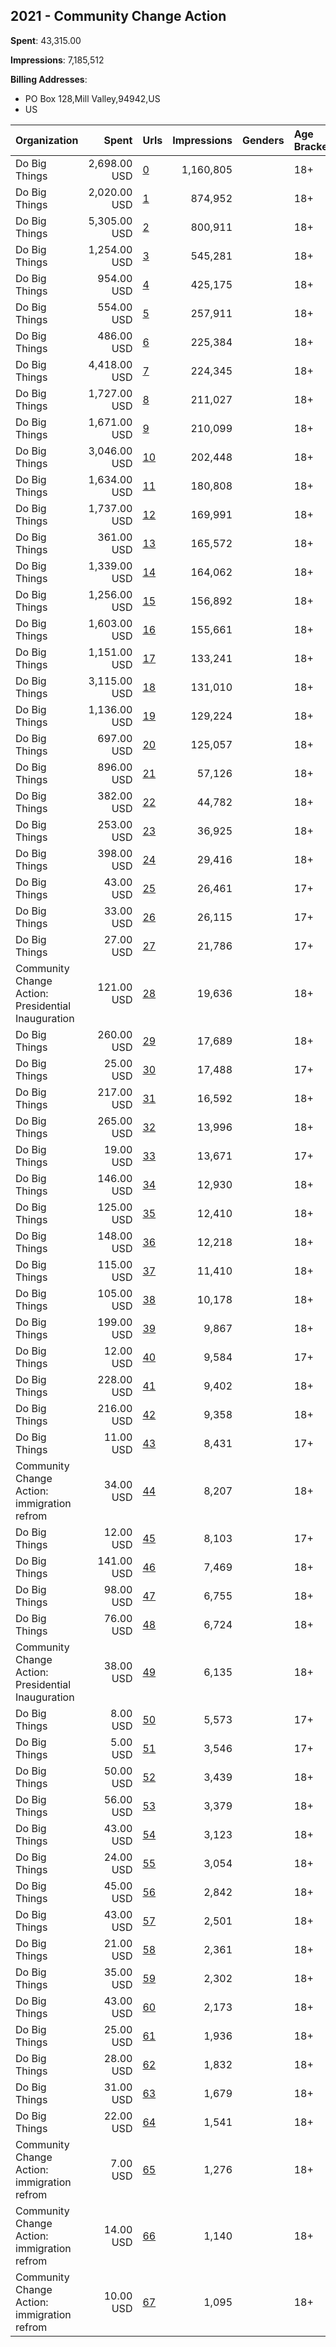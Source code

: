 ## 2021 - Community Change Action 
**Spent**: 43,315.00

**Impressions**: 7,185,512

**Billing Addresses**: 
- PO Box 128,Mill Valley,94942,US
- US

|Organization|Spent|Urls|Impressions|Genders|Age Brackets|Country Codes|Billing Addresses|
|:---|---:|:---|---:|:---|:---|:---|:---|
|Do Big Things|2,698.00 USD|[0](https://www.snap.com/political-ads/asset/936a6ae52b5cac73d00080e0b8a41604b0a46b5042aeea8658f32bda35c9f43b?mediaType=jpeg)|1,160,805||18+|united states|"PO Box 128,Mill Valley,94942,US"|
|Do Big Things|2,020.00 USD|[1](https://www.snap.com/political-ads/asset/2278863fb888200a45156c84318f8c54fdf60da67df2f397b8c3bd7e99ffc5a6?mediaType=jpeg)|874,952||18+|united states|"PO Box 128,Mill Valley,94942,US"|
|Do Big Things|5,305.00 USD|[2](https://www.snap.com/political-ads/asset/dccf515cf99e92861339ade1c38d7419c7ee96c80686ba733a261e2cb54825b7?mediaType=png)|800,911||18+|united states|"PO Box 128,Mill Valley,94942,US"|
|Do Big Things|1,254.00 USD|[3](https://www.snap.com/political-ads/asset/2278863fb888200a45156c84318f8c54fdf60da67df2f397b8c3bd7e99ffc5a6?mediaType=jpeg)|545,281||18+|united states|"PO Box 128,Mill Valley,94942,US"|
|Do Big Things|954.00 USD|[4](https://www.snap.com/political-ads/asset/15d17c9a169a0d3fd0b363af8f0b09149139b3ce0a0f36d90e73ba35e8cdb38c?mediaType=jpeg)|425,175||18+|united states|"PO Box 128,Mill Valley,94942,US"|
|Do Big Things|554.00 USD|[5](https://www.snap.com/political-ads/asset/15d17c9a169a0d3fd0b363af8f0b09149139b3ce0a0f36d90e73ba35e8cdb38c?mediaType=jpeg)|257,911||18+|united states|"PO Box 128,Mill Valley,94942,US"|
|Do Big Things|486.00 USD|[6](https://www.snap.com/political-ads/asset/9c019ba6b63a968e6347cf5add1ea58ad09425c7c70404bc0f739962edabeef5?mediaType=jpeg)|225,384||18+|united states|"PO Box 128,Mill Valley,94942,US"|
|Do Big Things|4,418.00 USD|[7](https://www.snap.com/political-ads/asset/4941120a4afe88b8911c88cab82a083f1c53e416d376cfe755a2cb03e22497d0?mediaType=png)|224,345||18+|united states|"PO Box 128,Mill Valley,94942,US"|
|Do Big Things|1,727.00 USD|[8](https://www.snap.com/political-ads/asset/283e0d8d8fc6d2f27f8a913ecaa583b648706b66fb1b5048ec7787243219e6dc?mediaType=png)|211,027||18+|united states|"PO Box 128,Mill Valley,94942,US"|
|Do Big Things|1,671.00 USD|[9](https://www.snap.com/political-ads/asset/701457f03f8caf89bd4755b06207b1e89441d64bf9376abf0f4248a1f4287c0c?mediaType=png)|210,099||18+|united states|"PO Box 128,Mill Valley,94942,US"|
|Do Big Things|3,046.00 USD|[10](https://www.snap.com/political-ads/asset/4941120a4afe88b8911c88cab82a083f1c53e416d376cfe755a2cb03e22497d0?mediaType=png)|202,448||18+|united states|"PO Box 128,Mill Valley,94942,US"|
|Do Big Things|1,634.00 USD|[11](https://www.snap.com/political-ads/asset/33c5d1327bd5c43e37c65102d85914173c2eb8c3361eba9bcc20e710540a1ff6?mediaType=png)|180,808||18+|united states|"PO Box 128,Mill Valley,94942,US"|
|Do Big Things|1,737.00 USD|[12](https://www.snap.com/political-ads/asset/e2ecdcf73afc60be14ee83ffded7667f5937daa919bc13b077e641ffab8d687a?mediaType=png)|169,991||18+|united states|"PO Box 128,Mill Valley,94942,US"|
|Do Big Things|361.00 USD|[13](https://www.snap.com/political-ads/asset/5d19e7d3be85f4715bd676834f2c9fe9099c498f8efdafb4475b9de9b6a36cc4?mediaType=jpeg)|165,572||18+|united states|"PO Box 128,Mill Valley,94942,US"|
|Do Big Things|1,339.00 USD|[14](https://www.snap.com/political-ads/asset/e2ecdcf73afc60be14ee83ffded7667f5937daa919bc13b077e641ffab8d687a?mediaType=png)|164,062||18+|united states|"PO Box 128,Mill Valley,94942,US"|
|Do Big Things|1,256.00 USD|[15](https://www.snap.com/political-ads/asset/701457f03f8caf89bd4755b06207b1e89441d64bf9376abf0f4248a1f4287c0c?mediaType=png)|156,892||18+|united states|"PO Box 128,Mill Valley,94942,US"|
|Do Big Things|1,603.00 USD|[16](https://www.snap.com/political-ads/asset/dccf515cf99e92861339ade1c38d7419c7ee96c80686ba733a261e2cb54825b7?mediaType=png)|155,661||18+|united states|"PO Box 128,Mill Valley,94942,US"|
|Do Big Things|1,151.00 USD|[17](https://www.snap.com/political-ads/asset/283e0d8d8fc6d2f27f8a913ecaa583b648706b66fb1b5048ec7787243219e6dc?mediaType=png)|133,241||18+|united states|"PO Box 128,Mill Valley,94942,US"|
|Do Big Things|3,115.00 USD|[18](https://www.snap.com/political-ads/asset/4941120a4afe88b8911c88cab82a083f1c53e416d376cfe755a2cb03e22497d0?mediaType=png)|131,010||18+|united states|"PO Box 128,Mill Valley,94942,US"|
|Do Big Things|1,136.00 USD|[19](https://www.snap.com/political-ads/asset/33c5d1327bd5c43e37c65102d85914173c2eb8c3361eba9bcc20e710540a1ff6?mediaType=png)|129,224||18+|united states|"PO Box 128,Mill Valley,94942,US"|
|Do Big Things|697.00 USD|[20](https://www.snap.com/political-ads/asset/dccf515cf99e92861339ade1c38d7419c7ee96c80686ba733a261e2cb54825b7?mediaType=png)|125,057||18+|united states|"PO Box 128,Mill Valley,94942,US"|
|Do Big Things|896.00 USD|[21](https://www.snap.com/political-ads/asset/d706832078a5c8c7c2ba098dd253819b84ec2b45a66114f13e3f089bcac97e6d?mediaType=png)|57,126||18+|united states|"PO Box 128,Mill Valley,94942,US"|
|Do Big Things|382.00 USD|[22](https://www.snap.com/political-ads/asset/42d653eeaf3c28a804f1444205afe2d533f41db33d87513a9b7ea7deb0d98581?mediaType=png)|44,782||18+|united states|"PO Box 128,Mill Valley,94942,US"|
|Do Big Things|253.00 USD|[23](https://www.snap.com/political-ads/asset/42d653eeaf3c28a804f1444205afe2d533f41db33d87513a9b7ea7deb0d98581?mediaType=png)|36,925||18+|united states|"PO Box 128,Mill Valley,94942,US"|
|Do Big Things|398.00 USD|[24](https://www.snap.com/political-ads/asset/7b8b51ca3f0843bbd201b59e5763d968867ebbb10807ae024497bce97bfb0434?mediaType=png)|29,416||18+|united states|"PO Box 128,Mill Valley,94942,US"|
|Do Big Things|43.00 USD|[25](https://www.snap.com/political-ads/asset/5488126b3877b237f2dc80a19ad9720635f35108f9772022cc889ae833794cd7?mediaType=png)|26,461||17+|united states|"PO Box 128,Mill Valley,94942,US"|
|Do Big Things|33.00 USD|[26](https://www.snap.com/political-ads/asset/7c1bfff43626c9d914397bbccb7f301bf4bcd580dcba8727ea4b62d8493b4534?mediaType=png)|26,115||17+|united states|"PO Box 128,Mill Valley,94942,US"|
|Do Big Things|27.00 USD|[27](https://www.snap.com/political-ads/asset/41ed2f37b37adca8078e9fb4289de86166510133aaae8a0efee325572a25fc71?mediaType=png)|21,786||17+|united states|"PO Box 128,Mill Valley,94942,US"|
|Community Change Action: Presidential Inauguration|121.00 USD|[28](https://www.snap.com/political-ads/asset/86eb20b9b416180cf3768de0ef0f8150f7517145024b3f36f02df2a3693714f9?mediaType=mp4)|19,636||18+|united states|US|
|Do Big Things|260.00 USD|[29](https://www.snap.com/political-ads/asset/b2392097031258c22d4abddf33f687aeb91ec711317591fd46b41a7ca837a833?mediaType=png)|17,689||18+|united states|"PO Box 128,Mill Valley,94942,US"|
|Do Big Things|25.00 USD|[30](https://www.snap.com/political-ads/asset/41ed2f37b37adca8078e9fb4289de86166510133aaae8a0efee325572a25fc71?mediaType=png)|17,488||17+|united states|"PO Box 128,Mill Valley,94942,US"|
|Do Big Things|217.00 USD|[31](https://www.snap.com/political-ads/asset/2a56fe2ba20c0f1b9ec2366110f5cc1d596456d37a8f0b173e6941c957257410?mediaType=png)|16,592||18+|united states|"PO Box 128,Mill Valley,94942,US"|
|Do Big Things|265.00 USD|[32](https://www.snap.com/political-ads/asset/23118cc132345bd7a867df2354a7f93b4d01777ec5c03c5d550bd7db05399a90?mediaType=png)|13,996||18+|united states|"PO Box 128,Mill Valley,94942,US"|
|Do Big Things|19.00 USD|[33](https://www.snap.com/political-ads/asset/5488126b3877b237f2dc80a19ad9720635f35108f9772022cc889ae833794cd7?mediaType=png)|13,671||17+|united states|"PO Box 128,Mill Valley,94942,US"|
|Do Big Things|146.00 USD|[34](https://www.snap.com/political-ads/asset/c96c08819b347e09dc6eeb089d9cd310936213cdb06f5b798b1549c77f7023b1?mediaType=png)|12,930||18+|united states|"PO Box 128,Mill Valley,94942,US"|
|Do Big Things|125.00 USD|[35](https://www.snap.com/political-ads/asset/c2cdadcfab45fcb0c69f08dfb8ac7855a9e919d87a989095c2e413e12154be0d?mediaType=png)|12,410||18+|united states|"PO Box 128,Mill Valley,94942,US"|
|Do Big Things|148.00 USD|[36](https://www.snap.com/political-ads/asset/c96c08819b347e09dc6eeb089d9cd310936213cdb06f5b798b1549c77f7023b1?mediaType=png)|12,218||18+|united states|"PO Box 128,Mill Valley,94942,US"|
|Do Big Things|115.00 USD|[37](https://www.snap.com/political-ads/asset/2a56fe2ba20c0f1b9ec2366110f5cc1d596456d37a8f0b173e6941c957257410?mediaType=png)|11,410||18+|united states|"PO Box 128,Mill Valley,94942,US"|
|Do Big Things|105.00 USD|[38](https://www.snap.com/political-ads/asset/23118cc132345bd7a867df2354a7f93b4d01777ec5c03c5d550bd7db05399a90?mediaType=png)|10,178||18+|united states|"PO Box 128,Mill Valley,94942,US"|
|Do Big Things|199.00 USD|[39](https://www.snap.com/political-ads/asset/7b8b51ca3f0843bbd201b59e5763d968867ebbb10807ae024497bce97bfb0434?mediaType=png)|9,867||18+|united states|"PO Box 128,Mill Valley,94942,US"|
|Do Big Things|12.00 USD|[40](https://www.snap.com/political-ads/asset/3987c805ef146cd893a6093e02520e5bac506b31fbdc2702f0f19d7a1e26738e?mediaType=png)|9,584||17+|united states|"PO Box 128,Mill Valley,94942,US"|
|Do Big Things|228.00 USD|[41](https://www.snap.com/political-ads/asset/d0259e0aed8dadd028b9e22469368bef775ab67f7fc764e22c93a3379739e390?mediaType=png)|9,402||18+|united states|"PO Box 128,Mill Valley,94942,US"|
|Do Big Things|216.00 USD|[42](https://www.snap.com/political-ads/asset/4492ee0f6339b104895b3793e8071c6e7d59209a721fc982ebf5be24c51c4e8d?mediaType=png)|9,358||18+|united states|"PO Box 128,Mill Valley,94942,US"|
|Do Big Things|11.00 USD|[43](https://www.snap.com/political-ads/asset/3987c805ef146cd893a6093e02520e5bac506b31fbdc2702f0f19d7a1e26738e?mediaType=png)|8,431||17+|united states|"PO Box 128,Mill Valley,94942,US"|
|Community Change Action: immigration refrom|34.00 USD|[44](https://www.snap.com/political-ads/asset/df8511e295f60e7be2c866c186fbd97aa85db96c452081027875b743eded7e67?mediaType=mp4)|8,207||18+|united states|US|
|Do Big Things|12.00 USD|[45](https://www.snap.com/political-ads/asset/7c1bfff43626c9d914397bbccb7f301bf4bcd580dcba8727ea4b62d8493b4534?mediaType=png)|8,103||17+|united states|"PO Box 128,Mill Valley,94942,US"|
|Do Big Things|141.00 USD|[46](https://www.snap.com/political-ads/asset/b2392097031258c22d4abddf33f687aeb91ec711317591fd46b41a7ca837a833?mediaType=png)|7,469||18+|united states|"PO Box 128,Mill Valley,94942,US"|
|Do Big Things|98.00 USD|[47](https://www.snap.com/political-ads/asset/70957b539d701e65185f426ea279e2ffcb9a5cbd0612e34cce6b7bcc835c8fa5?mediaType=png)|6,755||18+|united states|"PO Box 128,Mill Valley,94942,US"|
|Do Big Things|76.00 USD|[48](https://www.snap.com/political-ads/asset/42d653eeaf3c28a804f1444205afe2d533f41db33d87513a9b7ea7deb0d98581?mediaType=png)|6,724||18+|united states|"PO Box 128,Mill Valley,94942,US"|
|Community Change Action: Presidential Inauguration|38.00 USD|[49](https://www.snap.com/political-ads/asset/ebe697ac2bcce10275e987fbfb6d9c4a81790e7e33fa012f7d8b588d17b660d3?mediaType=mp4)|6,135||18+|united states|US|
|Do Big Things|8.00 USD|[50](https://www.snap.com/political-ads/asset/f68d1693643b51d4fb5a08179632c7266c2995af5819473c5e0b4c9a7e0b7b8b?mediaType=png)|5,573||17+|united states|"PO Box 128,Mill Valley,94942,US"|
|Do Big Things|5.00 USD|[51](https://www.snap.com/political-ads/asset/f68d1693643b51d4fb5a08179632c7266c2995af5819473c5e0b4c9a7e0b7b8b?mediaType=png)|3,546||17+|united states|"PO Box 128,Mill Valley,94942,US"|
|Do Big Things|50.00 USD|[52](https://www.snap.com/political-ads/asset/c2cdadcfab45fcb0c69f08dfb8ac7855a9e919d87a989095c2e413e12154be0d?mediaType=png)|3,439||18+|united states|"PO Box 128,Mill Valley,94942,US"|
|Do Big Things|56.00 USD|[53](https://www.snap.com/political-ads/asset/a168d09a357b700b40a3b47144465df8b01eba3067b3992315c064ca26d899e1?mediaType=png)|3,379||18+|united states|"PO Box 128,Mill Valley,94942,US"|
|Do Big Things|43.00 USD|[54](https://www.snap.com/political-ads/asset/70957b539d701e65185f426ea279e2ffcb9a5cbd0612e34cce6b7bcc835c8fa5?mediaType=png)|3,123||18+|united states|"PO Box 128,Mill Valley,94942,US"|
|Do Big Things|24.00 USD|[55](https://www.snap.com/political-ads/asset/55420ba898bf84f1fb90000574ccda5161d576d27bbcc2f54d4a346ec957f39a?mediaType=png)|3,054||18+|united states|"PO Box 128,Mill Valley,94942,US"|
|Do Big Things|45.00 USD|[56](https://www.snap.com/political-ads/asset/6ccd66b1638aeb9a77a1ede14669bde9000afbacfbc8dbd842010c3884a52ee1?mediaType=png)|2,842||18+|united states|"PO Box 128,Mill Valley,94942,US"|
|Do Big Things|43.00 USD|[57](https://www.snap.com/political-ads/asset/0dc05d16734245b2f663c1b4484d092559019561926b531b910a202ea73b40a6?mediaType=png)|2,501||18+|united states|"PO Box 128,Mill Valley,94942,US"|
|Do Big Things|21.00 USD|[58](https://www.snap.com/political-ads/asset/6ccd66b1638aeb9a77a1ede14669bde9000afbacfbc8dbd842010c3884a52ee1?mediaType=png)|2,361||18+|united states|"PO Box 128,Mill Valley,94942,US"|
|Do Big Things|35.00 USD|[59](https://www.snap.com/political-ads/asset/55420ba898bf84f1fb90000574ccda5161d576d27bbcc2f54d4a346ec957f39a?mediaType=png)|2,302||18+|united states|"PO Box 128,Mill Valley,94942,US"|
|Do Big Things|43.00 USD|[60](https://www.snap.com/political-ads/asset/b746143bbc944e940147ec3475ce80c03f0cba4dde27ee23c00d95d90a53bbfb?mediaType=png)|2,173||18+|united states|"PO Box 128,Mill Valley,94942,US"|
|Do Big Things|25.00 USD|[61](https://www.snap.com/political-ads/asset/0dc05d16734245b2f663c1b4484d092559019561926b531b910a202ea73b40a6?mediaType=png)|1,936||18+|united states|"PO Box 128,Mill Valley,94942,US"|
|Do Big Things|28.00 USD|[62](https://www.snap.com/political-ads/asset/42d653eeaf3c28a804f1444205afe2d533f41db33d87513a9b7ea7deb0d98581?mediaType=png)|1,832||18+|united states|"PO Box 128,Mill Valley,94942,US"|
|Do Big Things|31.00 USD|[63](https://www.snap.com/political-ads/asset/a168d09a357b700b40a3b47144465df8b01eba3067b3992315c064ca26d899e1?mediaType=png)|1,679||18+|united states|"PO Box 128,Mill Valley,94942,US"|
|Do Big Things|22.00 USD|[64](https://www.snap.com/political-ads/asset/dccf515cf99e92861339ade1c38d7419c7ee96c80686ba733a261e2cb54825b7?mediaType=png)|1,541||18+|united states|"PO Box 128,Mill Valley,94942,US"|
|Community Change Action: immigration refrom|7.00 USD|[65](https://www.snap.com/political-ads/asset/e2d28439ff6a0f3995689ce638920dd6066469c1840cfda78b0f71eb4ccf56fd?mediaType=mp4)|1,276||18+|united states|US|
|Community Change Action: immigration refrom|14.00 USD|[66](https://www.snap.com/political-ads/asset/be8dd422a611a677833db876225aeb296c1b663653a1b112fe9b65a75468516f?mediaType=mp4)|1,140||18+|united states|US|
|Community Change Action: immigration refrom|10.00 USD|[67](https://www.snap.com/political-ads/asset/8949d54eb39bd8ade9e2eb72d3fd03c5c581a4a66de53bd186cb1fbd94fff6a7?mediaType=mp4)|1,095||18+|united states|US|

